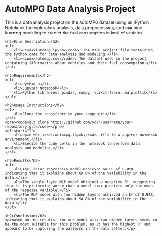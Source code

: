 <!DOCTYPE html>
<html>
<head>
    <title>AutoMPG Data Analysis Project</title>
</head>
<body>
    <h1>AutoMPG Data Analysis Project</h1>
    <p>This is a data analysis project on the AutoMPG dataset using an IPython Notebook for exploratory analysis, data preprocessing, and machine learning modeling to predict the fuel consumption in km/l of vehicles.</p>

    <h2>File Description</h2>
    <ul>
        <li><code>autompg.ipynb</code>: The main project file containing the Python code for data analysis and modeling.</li>
        <li><code>autompg.csv</code>: The dataset used in the project, containing information about vehicles and their fuel consumption.</li>
    </ul>

    <h2>Requirements</h2>
    <ul>
        <li>Python 3</li>
        <li>Jupyter Notebook</li>
        <li>Python libraries: pandas, numpy, scikit-learn, matplotlib</li>
    </ul>

    <h2>Usage Instructions</h2>
    <ol>
        <li>Clone the repository to your computer:</li>
    </ol>
    <pre><code>git clone https://github.com/your-username/your-repository.git</code></pre>
    <ol start="2">
        <li>Open the <code>autompg.ipynb</code> file in a Jupyter Notebook environment.</li>
        <li>Execute the code cells in the notebook to perform data analysis and modeling.</li>
    </ol>

    <h2>Results</h2>
    <ul>
        <li>The linear regression model achieved an R² of 0.898, indicating that it explains about 89.8% of the variability in the data.</li>
        <li>The single-layer MLP model obtained a negative R², suggesting that it is performing worse than a model that predicts only the mean of the response variable.</li>
        <li>The MLP model with two hidden layers achieved an R² of 0.948, indicating that it explains about 94.8% of the variability in the data.</li>
    </ul>

    <h2>Conclusion</h2>
    <p>Based on the results, the MLP model with two hidden layers seems to be the most suitable for this problem, as it has the highest R² and appears to be capturing the patterns in the data better.</p>

</body>
</html>
